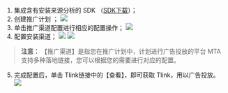 1. 集成含有安装来源分析的 SDK （[SDK下载](http://mta.qq.com/mta/ctr_index/download)）；
2. 创建推广计划 ；
![](https://mc.qcloudimg.com/static/img/a79104e977236fc670f66e6fb27ad632/image.png)
3. 单击推广渠道配置进行相应的配置操作；
![](https://mc.qcloudimg.com/static/img/9e613f795e6f53f27a53c711d9f067c2/image.png)
4. 配置安装渠道；
![](https://mc.qcloudimg.com/static/img/0883aa19d049f3a942fda04f2273d0a5/image.png)
![](https://mc.qcloudimg.com/static/img/61b17800b7086046f4c5a8d7adf568e5/image.png)
>**注意：**
>【推广渠道】是指您在推广计划中，计划进行广告投放的平台 MTA 支持多种落地链接，您可以根据您的需要进行对应的配置。

5. 完成配置后，单击 Tlink链接中的【查看】，即可获取 Tlink，用以广告投放。 
![](https://mc.qcloudimg.com/static/img/1d61bf3806467532d0bb1d455af55d8e/image.png)
